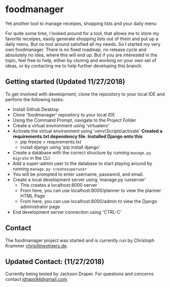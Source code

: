 # foodmanager
Yet another tool to manage receipes, shopping lists and your daily menu

For quite some time, I looked around for a tool, that allows me to store my favorite receipes, easily generate shopping lists out of them and put up a daily menu. But no tool around satisfied all my needs. So I started my very own foodmanager.
There is no fixed roadmap, no release cycle and absolutely no idea, where this will end up. But if you are interested in the topic, feel free to help, either by cloning and working on your own set of ideas, or by contacting me to help further developing this branch.

## Getting started (Updated 11/27/2018)
To get involved with development, clone the repository to your local IDE and perform the following tasks:
- Install Github Desktop
- Clone 'foodmanager' repository to your local IDE
- Using the Command Prompt, navigate to the Project Folder
- Create a virtual environment using 'virtualenv'
- Activate the virtual environment using 'venv\Scripts\activate'
**Created a requirements.txt dependency file. Installed Django onto this**
    - pip freeze > requirements.txt
    - install django using 'pip install django'
- Create a database with the correct structure by running `manage.py migrate` in the CLI
- Add a super-admin user to the database to start playing around by running `manage.py createsuperuser`
- You will be prompted to enter username, password, and email.
- Create a local development server using 'manage.py runserver'
    - This creates a localhost:8000 server
    - From here, you can use localhost:8000/planner to view the planner HTML Page
    - From here, you can use localhost:8000/admin to view the Django administrator page
- End development server connection using 'CTRL-C'

## Contact
The foodmanager project was started and is currently run by Christoph Krammer <chris@twotigers.de>.
## Updated Contact: (11/27/2018)
Currently being tested by Jackson Draper. For questions and concerns contact <jdraps94@gmail.com>.
